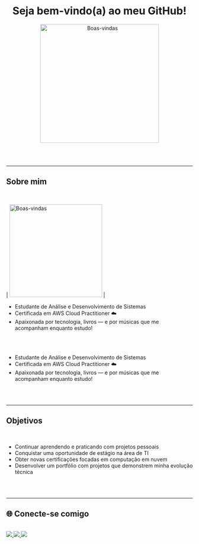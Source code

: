 <div align="center">

#  Seja bem-vindo(a) ao meu GitHub!

<img src="https://i.pinimg.com/1200x/ca/68/bd/ca68bdf3fc5fe6f66061f80bdb067dbf.jpg" height="320" alt="Boas-vindas" />

</div>

<br><br>

---

##  Sobre mim 

<br>



| <img src="https://i.pinimg.com/originals/68/ae/bf/68aebf4c71bd1d6090f87237272b01e5.gif" height="250" alt="Boas-vindas" /> |
- Estudante de Análise e Desenvolvimento de Sistemas  
- Certificada em AWS Cloud Practitioner ☁️    
- Apaixonada por tecnologia, livros — e por músicas que me acompanham enquanto estudo! 


<br><br>

- Estudante de Análise e Desenvolvimento de Sistemas  
- Certificada em AWS Cloud Practitioner ☁️    
- Apaixonada por tecnologia, livros — e por músicas que me acompanham enquanto estudo!  

<br><br>

---

## Objetivos

<br>

- Continuar aprendendo e praticando com projetos pessoais  
- Conquistar uma oportunidade de estágio na área de TI  
- Obter novas certificações focadas em computação em nuvem  
- Desenvolver um portfólio com projetos que demonstrem minha evolução técnica  

<br><br>

---

## 🌐 Conecte-se comigo

<br>

<div> 
  <a href="https://www.linkedin.com/in/maria-eduarda-moreira-valerio/" target="_blank">
    <img src="https://img.shields.io/badge/-LinkedIn-%230077B5?style=for-the-badge&logo=linkedin&logoColor=white"/>
  </a> 
  <a href="mailto:eduardamoreira0021@gmail.com">
    <img src="https://img.shields.io/badge/-Gmail-%23333?style=for-the-badge&logo=gmail&logoColor=white"/>
  </a>
  <a href="https://www.instagram.com/madulex/" target="_blank">
    <img src="https://img.shields.io/badge/-Instagram-%23E4405F?style=for-the-badge&logo=instagram&logoColor=white"/>
  </a>
</div>

<!--
**MariaEduardaMoreiraV/MariaEduardaMoreiraV** is a ✨ _special_ ✨ repository because its `README.md` (this file) appears on your GitHub profile.

Here are some ideas to get you started:

- 🔭 I’m currently working on ...
- 🌱 I’m currently learning ...
- 👯 I’m looking to collaborate on ...
- 🤔 I’m looking for help with ...
- 💬 Ask me about ...
- 📫 How to reach me: ...
- 😄 Pronouns: ...
- ⚡ Fun fact: ...
-->
